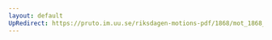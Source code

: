 ```yaml
---
layout: default
UpRedirect: https://pruto.im.uu.se/riksdagen-motions-pdf/1868/mot_1868__fk__73/mot_1868__fk__73-001.pdf
---
```

